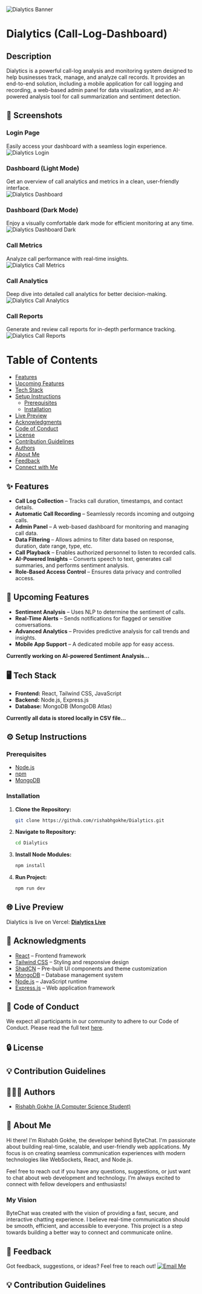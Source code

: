 ![Dialytics Banner](https://res.cloudinary.com/dnytagac4/image/upload/v1742124418/Dialytics_Banner_b71odl.png)

# Dialytics (Call-Log-Dashboard)

## Description

Dialytics is a powerful call-log analysis and monitoring system designed to help businesses track, manage, and analyze call records. It provides an end-to-end solution, including a mobile application for call logging and recording, a web-based admin panel for data visualization, and an AI-powered analysis tool for call summarization and sentiment detection.

## 📸 Screenshots  

### Login Page  
Easily access your dashboard with a seamless login experience.  
![Dialytics Login](https://res.cloudinary.com/dnytagac4/image/upload/v1742123832/Call_Dashboard_Login_tf2wlu.png)  

### Dashboard (Light Mode)  
Get an overview of call analytics and metrics in a clean, user-friendly interface.  
![Dialytics Dashboard](https://res.cloudinary.com/dnytagac4/image/upload/v1742123832/Call_Dashboard_Overview_e99dnf.png)  

### Dashboard (Dark Mode)  
Enjoy a visually comfortable dark mode for efficient monitoring at any time.  
![Dialytics Dashboard Dark](https://res.cloudinary.com/dnytagac4/image/upload/v1742123832/Call_Dashboard_Overview_Dark_vfsnkf.png)  

### Call Metrics  
Analyze call performance with real-time insights.  
![Dialytics Call Metrics](https://res.cloudinary.com/dnytagac4/image/upload/v1742123832/Call_Metrics_xcqo6b.png)  

### Call Analytics  
Deep dive into detailed call analytics for better decision-making.  
![Dialytics Call Analytics](https://res.cloudinary.com/dnytagac4/image/upload/v1742123832/Call_Analytics_j5kizs.png)  

### Call Reports  
Generate and review call reports for in-depth performance tracking.  
![Dialytics Call Reports](https://res.cloudinary.com/dnytagac4/image/upload/v1742123833/Call_Reports_thyxln.png)

# Table of Contents

  - [Features](#-features)
  - [Upcoming Features](#-upcoming-features)
  - [Tech Stack](#️-tech-stack)
  - [Setup Instructions](#️-setup-instructions)
    - [Prerequisites](#prerequisites)
    - [Installation](#installation)
  - [Live Preview](#-live-preview)
  - [Acknowledgments](#-acknowledgments)
  - [Code of Conduct](#-code-of-conduct)
  - [License](#-license)
  - [Contribution Guidelines](#-contribution-guidelines)
  - [Authors](#-authors)
  - [About Me](#-about-me)
  - [Feedback](#-feedback)
  - [Connect with Me](#-connect-with-me)

## ✨ Features

- **Call Log Collection** – Tracks call duration, timestamps, and contact details.  
- **Automatic Call Recording** – Seamlessly records incoming and outgoing calls.  
- **Admin Panel** – A web-based dashboard for monitoring and managing call data.  
- **Data Filtering** – Allows admins to filter data based on response, duration, date range, type, etc.  
- **Call Playback** – Enables authorized personnel to listen to recorded calls.  
- **AI-Powered Insights** – Converts speech to text, generates call summaries, and performs sentiment analysis.  
- **Role-Based Access Control** – Ensures data privacy and controlled access.  

## 🚀 Upcoming Features

- **Sentiment Analysis** – Uses NLP to determine the sentiment of calls.  
- **Real-Time Alerts** – Sends notifications for flagged or sensitive conversations.  
- **Advanced Analytics** – Provides predictive analysis for call trends and insights.  
- **Mobile App Support** – A dedicated mobile app for easy access.  

**Currently working on AI-powered Sentiment Analysis...**  


## 🖥️ Tech Stack

- **Frontend:** React, Tailwind CSS, JavaScript
- **Backend:** Node.js, Express.js
- **Database:** MongoDB (MongoDB Atlas)

**Currently all data is stored locally in CSV file...**

## ⚙️ Setup Instructions

### Prerequisites

- [Node.js](https://nodejs.org/)
- [npm](https://www.npmjs.com/)
- [MongoDB](https://www.mongodb.com/)

### Installation

1. **Clone the Repository:**
   ```bash
   git clone https://github.com/rishabhgokhe/Dialytics.git

2. **Navigate to Repository:**
    ```bash
    cd Dialytics

3. **Install Node Modules:**
    ```bash
    npm install

4. **Run Project:**
    ```bash
    npm run dev

## 🌐 Live Preview

Dialytics is live on Vercel: **[Dialytics Live](https://call-log-dashboard.vercel.app/)**

## 🙌 Acknowledgments

- [React](https://react.dev/) – Frontend framework
- [Tailwind CSS](https://tailwindcss.com/) – Styling and responsive design
- [ShadCN](https://ui.shadcn.com/) – Pre-built UI components and theme customization
- [MongoDB](https://www.mongodb.com/) – Database management system
- [Node.js](https://nodejs.org/) – JavaScript runtime
- [Express.js](https://expressjs.com/) – Web application framework

## 📜 Code of Conduct

We expect all participants in our community to adhere to our Code of Conduct. Please read the full text [here](CODE_OF_CONDUCT.md).

<!-- license.md-start -->
## 🔒 License
<!-- license.md-end -->

<!-- contribution-guidelines.md-start -->
## 💡 Contribution Guidelines
<!-- contribution-guidelines.md-end -->

## 👨🏻‍💻 Authors

- [Rishabh Gokhe (A Computer Science Student)](https://www.github.com/rishabhgokhe)

## 🚀 About Me

Hi there! I'm Rishabh Gokhe, the developer behind ByteChat. I'm passionate about building real-time, scalable, and user-friendly web applications. My focus is on creating seamless communication experiences with modern technologies like WebSockets, React, and Node.js.

Feel free to reach out if you have any questions, suggestions, or just want to chat about web development and technology. I’m always excited to connect with fellow developers and enthusiasts!

### My Vision

ByteChat was created with the vision of providing a fast, secure, and interactive chatting experience. I believe real-time communication should be smooth, efficient, and accessible to everyone. This project is a step towards building a better way to connect and communicate online.

## 📨 Feedback

Got feedback, suggestions, or ideas? Feel free to reach out! [![Email Me](https://img.shields.io/badge/Email-Me-black?style=flat&logo=gmail&logoColor=white)](mailto:rishabhgokhe20contact@gmail.com)

<!-- connect-with-me.md-start -->
## 💡 Contribution Guidelines
<!-- connect-with-me.md-end -->